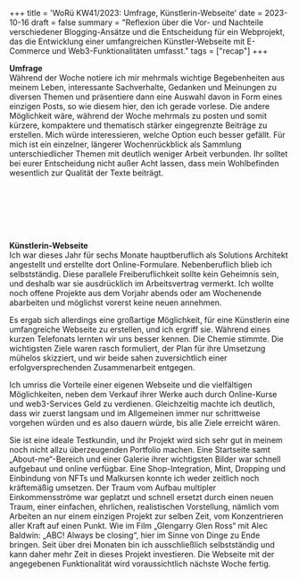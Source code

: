 +++
title = 'WoRü KW41/2023: Umfrage, Künstlerin-Webseite'
date = 2023-10-16
draft = false
summary = "Reflexion über die Vor- und Nachteile verschiedener Blogging-Ansätze und die Entscheidung für ein Webprojekt, das die Entwicklung einer umfangreichen Künstler-Webseite mit E-Commerce und Web3-Funktionalitäten umfasst."
tags = ["recap"]
+++

**Umfrage**  
Während der Woche notiere ich mir mehrmals wichtige Begebenheiten aus meinem Leben, interessante Sachverhalte, Gedanken und Meinungen zu diversen Themen und präsentiere dann eine Auswahl davon in Form eines einzigen Posts, so wie diesem hier, den ich gerade vorlese. Die andere Möglichkeit wäre, während der Woche mehrmals zu posten und somit kürzere, kompaktere und thematisch stärker eingegrenzte Beiträge zu erstellen. Mich würde interessieren, welche Option euch besser gefällt. Für mich ist ein einzelner, längerer Wochenrückblick als Sammlung unterschiedlicher Themen mit deutlich weniger Arbeit verbunden. Ihr solltet bei eurer Entscheidung nicht außer Acht lassen, dass mein Wohlbefinden wesentlich zur Qualität der Texte beiträgt.

</br></br>  
</br></br> 

**Künstlerin-Webseite**  
Ich war dieses Jahr für sechs Monate hauptberuflich als Solutions Architekt angestellt und erstellte dort Online-Formulare. Nebenberuflich blieb ich selbstständig. Diese parallele Freiberuflichkeit sollte kein Geheimnis sein, und deshalb war sie ausdrücklich im Arbeitsvertrag vermerkt. Ich wollte noch offene Projekte aus dem Vorjahr abends oder am Wochenende abarbeiten und möglichst vorerst keine neuen annehmen.  

Es ergab sich allerdings eine großartige Möglichkeit, für eine Künstlerin eine umfangreiche Webseite zu erstellen, und ich ergriff sie. Während eines kurzen Telefonats lernten wir uns besser kennen. Die Chemie stimmte. Die wichtigsten Ziele waren rasch formuliert, der Plan für ihre Umsetzung mühelos skizziert, und wir beide sahen zuversichtlich einer erfolgversprechenden Zusammenarbeit entgegen.  

Ich umriss die Vorteile einer eigenen Webseite und die vielfältigen Möglichkeiten, neben dem Verkauf ihrer Werke auch durch Online-Kurse und web3-Services Geld zu verdienen. Gleichzeitig machte ich deutlich, dass wir zuerst langsam und im Allgemeinen immer nur schrittweise vorgehen würden und es also dauern würde, bis alle Ziele erreicht wären.  

Sie ist eine ideale Testkundin, und ihr Projekt wird sich sehr gut in meinem noch nicht allzu überzeugenden Portfolio machen. Eine Startseite samt „About-me“-Bereich und einer Galerie ihrer wichtigsten Bilder war schnell aufgebaut und online verfügbar. Eine Shop-Integration, Mint, Dropping und Einbindung von NFTs und Malkursen konnte ich weder zeitlich noch kräftemäßig umsetzen. Der Traum vom Aufbau multipler Einkommensströme war geplatzt und schnell ersetzt durch einen neuen Traum, einer einfachen, ehrlichen, realistischen Vorstellung, nämlich vom Arbeiten an nur einem einzigen Projekt zur selben Zeit, vom Konzentrieren aller Kraft auf einen Punkt. Wie im Film „Glengarry Glen Ross“ mit Alec Baldwin: „ABC! Always be closing“, hier im Sinne von Dinge zu Ende bringen. Seit über drei Monaten bin ich ausschließlich selbstständig und kann daher mehr Zeit in dieses Projekt investieren. Die Webseite mit der angegebenen Funktionalität wird voraussichtlich nächste Woche fertig.